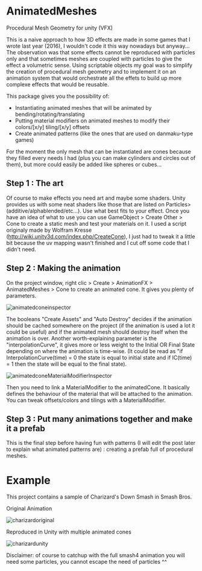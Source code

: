 # AnimatedMeshes
Procedural Mesh Geometry for unity (VFX)

This is a naive approach to how 3D effects are made in some games that I wrote last year (2016), I wouldn't code it this way nowadays but anyway... The observation was that some effects cannot be reproduced with particles only and that sometimes meshes are coupled with particles to give the effect a volumetric sense. Using scriptable objects my goal was to simplify the creation of procedural mesh geometry and to implement it on an animation system that would orchestrate all the effets to build up more complexe effects that would be reusable.

This package gives you the possibility of:
- Instantiating animated meshes that will be animated by bending/rotating/translating
- Putting material modifiers on animated meshes to modify their colors/[x/y] tiling/[x/y] offsets
- Create animated patterns (like the ones that are used on danmaku-type games)

For the moment the only mesh that can be instantiated are cones because they filled every needs I had (plus you can make cylinders and circles out of them), but more could easily be added like spheres or cubes... 

## Step 1 : The art
Of course to make effects you need art and maybe some shaders. 
Unity provides us with some neat shaders like those that are listed on Particles>(additive/alphablended/etc...). Use what best fits to your effect. 
Once you have an idea of what to use you can use GameObject > Create Other > Cone to create a static mesh and test your materials on it. I used a script originaly made by Wolfram Kresse (http://wiki.unity3d.com/index.php/CreateCone), I just had to tweak it a little bit because the uv mapping wasn't finished and I cut off some code that I didn't need. 

## Step 2 : Making the animation
On the project window, right clic > Create > AnimationFX > AnimatedMeshes > Cone to create an animated cone. It gives you plenty of parameters. 

![animatedconeinspector](https://user-images.githubusercontent.com/2204781/28326150-3f861090-6be0-11e7-80b2-fa76ba42561f.png)

The booleans "Create Assets" and "Auto Destroy" decides if the animation should be cached somewhere on the project (if the animation is used a lot it could be useful) and if the animated mesh should destroy itself when the animation is over. 
Another worth-explaining parameter is the "interpolationCurve", it gives more or less weight to the Initial OR Final State depending on where the animation is time-wise. (It could be read as "if InterpolationCurve(time) = 0 the state is equal to initial state and if IC(time) = 1 then the state will be equal to the final state).

![animatedconeMaterialModifierInspector](https://user-images.githubusercontent.com/2204781/28326405-fb5e7924-6be0-11e7-8f4c-3cf89838986e.png)

Then you need to link a MaterialModifier to the animatedCone. It basically defines the behaviour of the material that will be attached to the animation. You can tweak offsets/colors and tilings with a MaterialModifier. 


## Step 3 : Put many animations together and make it a prefab
This is the final step before having fun with patterns (I will edit the post later to explain what animated patterns are) : creating a prefab full of procedural meshes.

# Example

This project contains a sample of Charizard's Down Smash in Smash Bros.

Original Animation

![charizardoriginal](https://user-images.githubusercontent.com/2204781/28324466-bfbc5328-6bdb-11e7-880d-2f9b9bde91e9.gif)

Reproduced in Unity with multiple animated cones

![charizardunity](https://user-images.githubusercontent.com/2204781/28324456-bab3ce4c-6bdb-11e7-87f4-f3cbd4aec7f2.gif)

Disclaimer: of course to catchup with the full smash4 animation you will need some particles, you cannot escape the need of particles ^^
